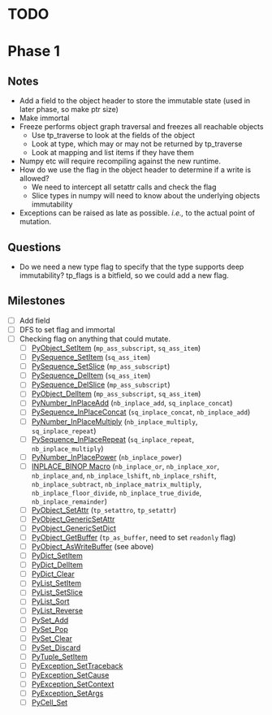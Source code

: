 # TODO

# Phase 1

## Notes

- Add a field to the object header to store the immutable state (used in later phase, so make ptr size)
- Make immortal
- Freeze performs object graph traversal and freezes all reachable objects
  * Use tp_traverse to look at the fields of the object
  * Look at type, which may or may not be returned by tp_traverse
  * Look at mapping and list items if they have them
- Numpy etc will require recompiling against the new runtime.
- How do we use the flag in the object header to determine if a write is allowed?
  * We need to intercept all setattr calls and check the flag
  * Slice types in numpy will need to know about the underlying objects immutability
- Exceptions can be raised as late as possible.  *i.e.,* to the actual point of mutation.


## Questions
- Do we need a new type flag to specify that the type supports deep immutability? tp_flags is a bitfield, so we could add a new flag.


## Milestones 
- [ ] Add field
- [ ] DFS to set flag and immortal
- [ ] Checking flag on anything that could mutate.
    - [ ] [PyObject_SetItem](Objects/abstract.c#L212) (`mp_ass_subscript`, `sq_ass_item`)
    - [ ] [PySequence_SetItem](Objects/abstract.c#1913) (`sq_ass_item`)
    - [ ] [PySequence_SetSlice](Objects/abstract.c#L1981) (`mp_ass_subscript`)
    - [ ] [PySequence_DelItem](Objects/abstract.c#L1948) (`sq_ass_item`)
    - [ ] [PySequence_DelSlice](Objects/abstract.c#L2004) (`mp_ass_subscript`)
    - [ ] [PyObject_DelItem](Objects/abstract.c#L246) (`mp_ass_subscript`, `sq_ass_item`)
    - [ ] [PyNumber_InPlaceAdd](Objects/abstract.c#L1248) (`nb_inplace_add`, `sq_inplace_concat`)
    - [ ] [PySequence_InPlaceConcat](Objects/abstract.c#L1800) (`sq_inplace_concat`, `nb_inplace_add`)
    - [ ] [PyNumber_InPlaceMultiply](Objects/abstract.c#L1273) (`nb_inplace_multiply`, `sq_inplace_repeat`)
    - [ ] [PySequence_InPlaceRepeat](Objects/abstract.c#L1829) (`sq_inplace_repeat`, `nb_inplace_multiply`)
    - [ ] [PyNumber_InPlacePower](Objects/abstract.c#L1302) (`nb_inplace_power`)
    - [ ] [INPLACE_BINOP Macro](Objects/abstract.c#L1233) (`nb_inplace_or`, `nb_inplace_xor`, `nb_inplace_and`, `nb_inplace_lshift`, `nb_inplace_rshift`, `nb_inplace_subtract`, `nb_inplace_matrix_multiply`, `nb_inplace_floor_divide`, `nb_inplace_true_divide`, `nb_inplace_remainder`)
    - [ ] [PyObject_SetAttr](Objects/object.c#L1162) (`tp_setattro`, `tp_setattr`)
    - [ ] [PyObject_GenericSetAttr](Objects/object.c#L1619)
    - [ ] [PyObject_GenericSetDict](Objects/object.c#L1625)
    - [ ] [PyObject_GetBuffer](Objects/abstract.c#L382) (`tp_as_buffer`, need to set `readonly` flag)
    - [ ] [PyObject_AsWriteBuffer](Objects/abstract.c#L355) (see above)
    - [ ] [PyDict_SetItem](Objects/dictobject.c#L1877)
    - [ ] [PyDict_DelItem](Objects/dictobject.c#L1972)
    - [ ] [PyDict_Clear](Objects/dictobject.c#L2063)
    - [ ] [PyList_SetItem](Objects/listobject.c#L272)
    - [ ] [PyList_SetSlice](Objects/listobject.c#L730)
    - [ ] [PyList_Sort](Objects/listobject.c#L2516)
    - [ ] [PyList_Reverse](Objects/listobject.c#L2545)
    - [ ] [PySet_Add](Objects/setobject.c#L2319)
    - [ ] [PySet_Pop](Objects/setobject.c#L2346)
    - [ ] [PySet_Clear](Objects/setobject.c#L2289)
    - [ ] [PySet_Discard](Objects/setobject.c#L2309)
    - [ ] [PyTuple_SetItem](Objects/tupleobject.c#L113)
    - [ ] [PyException_SetTraceback](Objects/exceptions.c#L387)
    - [ ] [PyException_SetCause](Objects/exceptions.c#L401)
    - [ ] [PyException_SetContext](Objects/exceptions.c#L417)
    - [ ] [PyException_SetArgs](Objects/exceptions.c#L430)
    - [ ] [PyCell_Set](Objects/cellobject.c#L63)
